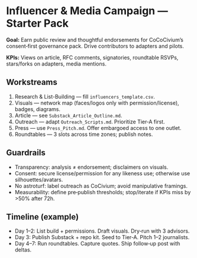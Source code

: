 # Influencer & Media Campaign — Starter Pack

**Goal:** Earn public review and thoughtful endorsements for CoCoCivium’s consent‑first governance pack.  Drive contributors to adapters and pilots.

**KPIs:** Views on article, RFC comments, signatories, roundtable RSVPs, stars/forks on adapters, media mentions.

## Workstreams
1. Research & List-Building — fill `influencers_template.csv`.
2. Visuals — network map (faces/logos only with permission/license), badges, diagrams.
3. Article — see `Substack_Article_Outline.md`.
4. Outreach — adapt `Outreach_Scripts.md`.  Prioritize Tier‑A first.
5. Press — use `Press_Pitch.md`.  Offer embargoed access to one outlet.
6. Roundtables — 3 slots across time zones; publish notes.

## Guardrails
- Transparency: analysis ≠ endorsement; disclaimers on visuals.
- Consent: secure license/permission for any likeness use; otherwise use silhouettes/avatars.
- No astroturf: label outreach as CoCivium; avoid manipulative framings.
- Measurability: define pre‑publish thresholds; stop/iterate if KPIs miss by >50% after 72h.

## Timeline (example)
- Day 1–2: List build + permissions.  Draft visuals.  Dry‑run with 3 advisors.
- Day 3: Publish Substack + repo kit.  Seed to Tier‑A.  Pitch 1–2 journalists.
- Day 4–7: Run roundtables.  Capture quotes.  Ship follow‑up post with deltas.


